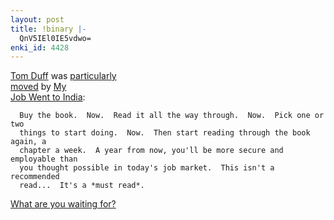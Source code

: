 ```yaml
---
layout: post
title: !binary |-
  QnV5IEl0IE5vdwo=
enki_id: 4428
---
```


<a href="http://twduff.com/">Tom Duff</a> was <a
href="http://hostit1.connectria.com/twduff/home.nsf/plinks/TDUF-6HH46F">particularly  
moved</a> by
<a href="http://www.pragmaticprogrammer.com/titles/mjwti">My  
Job Went to India</a>:

      Buy the book.  Now.  Read it all the way through.  Now.  Pick one or two
      things to start doing.  Now.  Then start reading through the book again, a
      chapter a week.  A year from now, you'll be more secure and employable than
      you thought possible in today's job market.  This isn't a recommended
      read...  It's a *must read*.

<p>
<a
href="http://pragmaticprogrammer.com/shopsite_sc/shopping_cart/order.cgi?storeid=*10ba03128f1783313ff7&sbid=SSMSB1130210247.16449049&prevlocation=http://www.pragmaticprogrammer.com/titles/mjwti/">What  
are you waiting for?</a>

</p>
